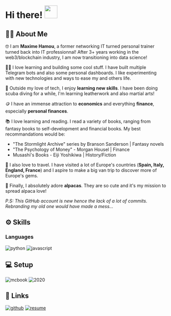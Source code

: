 <!---
MaximeIn-Tech/MaximeIn-Tech is a ✨ special ✨ repository because its `README.md` (this file) appears on your GitHub profile.
You can click the Preview link to take a look at your changes.
--->
# Hi there!  <img src="https://camo.githubusercontent.com/d552948e7884c41fde2d32b9221d79f0df2076c7d824aaab954ca93f53d95884/68747470733a2f2f6d656469612e67697068792e636f6d2f6d656469612f6876524a434c467a6361737252346961377a2f67697068792e676966" width="40" height="40" />


## 🧑‍💻 About Me

🤓 I am **Maxime Hamou**, a former networking IT turned personal trainer turned back into IT professionnal! After 3+ years working in the web3/blockchain industry, I am now transitioning into data science!

🧑‍💻 I love learning and building some cool stuff. I have built multiple Telegram bots and also some personal dashboards. I like experimenting with new technologies and ways to ease my and others life.

🤿 Outside my love of tech, I enjoy **learning new skills**. I have been doing scuba diving for a while, I'm learning leatherwork and also martial arts!

🪙 I have an immense attraction to **economics** and everything **finance**, especially **personal finances**.

📚 I love learning and reading. I read a variety of books, ranging from fantasy books to self-development and financial books. My best recommandations would be:
* "The Stormlight Archive" series by Branson Sanderson | Fantasy novels
* "The Psychology of Money" - Morgan Housel | Finance
* Musashi's Books - Eiji Yoshikiwa | History/Fiction

🚐 I also love to travel. I have visited a lot of Europe's countries (**Spain, Italy, England, France**) and I aspire to make a big van trip to discover more of Europe's gems.

🦙 Finally, I absolutely adore **alpacas**. They are so cute and it's my mission to spread alpaca love!

_P.S: This GitHub account is new hence the lack of a lot of commits. Rebranding my old one would have made a mess..._

## ⚙️ Skills

### Languages

![python](https://img.shields.io/badge/Python-4584b6?style=for-the-badge&logo=Python&logoColor=white) ![javascript](https://img.shields.io/badge/JavaScript-grey?style=for-the-badge&logo=JavaScript&logoColor=F7DF1E)

## 💻 Setup

![mcbook](https://img.shields.io/badge/MacBook_M1-grey?style=for-the-badge&logo=MacBook&logoColor=F7DF1E) ![2020](https://img.shields.io/badge/2020-grey?style=for-the-badge&logo=MacBook&logoColor=F7DF1E)

## 🔗  Links
[![github](https://img.shields.io/badge/GitHub-000000?style=for-the-badge&logo=GitHub&logoColor=white)](https://github.com/MaximeIn-Tech) [![resume](https://img.shields.io/badge/RESUME-4285f5?style=for-the-badge&logo=readdotcv)](https://drive.google.com/file/d/1x5uAfhOfjNBagQqIiNuh-y_3sEqrjAvC/view?usp=sharing)




